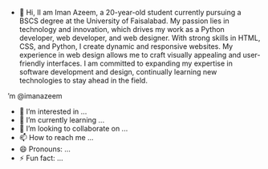 - 👋 Hi, II am Iman Azeem, a 20-year-old student currently pursuing a BSCS degree at the University of Faisalabad. My passion lies in technology and innovation, which drives my work as a Python developer, web developer, and web designer. With strong skills in HTML, CSS, and Python, I create dynamic and responsive websites. My experience in web design allows me to craft visually appealing and user-friendly interfaces. I am committed to expanding my expertise in software development and design, continually learning new technologies to stay ahead in the field.






’m @imanazeem
- 👀 I’m interested in ...
- 🌱 I’m currently learning ...
- 💞️ I’m looking to collaborate on ...
- 📫 How to reach me ...
- 😄 Pronouns: ...
- ⚡ Fun fact: ...

<!---
imanazeem/imanazeem is a ✨ special ✨ repository because its `README.md` (this file) appears on your GitHub profile.
You can click the Preview link to take a look at your changes.
--->
